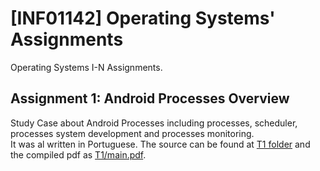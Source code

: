 # [INF01142] Operating Systems' Assignments
Operating Systems I-N Assignments.

## Assignment 1: Android Processes Overview
Study Case about Android Processes including processes, scheduler, processes system development and processes monitoring.<br>
It was al written in Portuguese. The source can be found at [T1 folder](T1/) and the compiled pdf as [T1/main.pdf](T1/main.pdf).<br>
